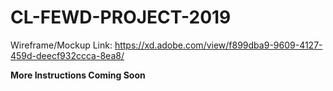 # CL-FEWD-PROJECT-2019

Wireframe/Mockup Link: https://xd.adobe.com/view/f899dba9-9609-4127-459d-deecf932ccca-8ea8/

**More Instructions Coming Soon**
